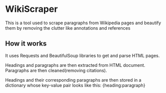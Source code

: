 # WikiScraper
This is a tool used to scrape paragraphs from Wikipedia pages and beautify them by removing the clutter like annotations and references

## How it works
It uses Requests and BeautifulSoup libraries to get and parse HTML pages. 

Headings and paragraphs are then extracted from HTML document. Paragraphs are then cleaned(removing citations).

Headings and their corresponding paragraphs are then stored in a dictionary whose key-value pair looks like this: {heading:paragraph}